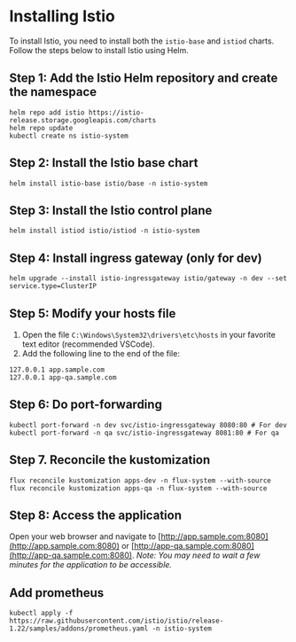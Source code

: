 # Installing Istio

To install Istio, you need to install both the `istio-base` and `istiod` charts. Follow the steps below to install Istio using Helm.

## Step 1: Add the Istio Helm repository and create the namespace

```shell
helm repo add istio https://istio-release.storage.googleapis.com/charts
helm repo update
kubectl create ns istio-system
```

## Step 2: Install the Istio base chart

```shell
helm install istio-base istio/base -n istio-system
```

## Step 3: Install the Istio control plane

```shell
helm install istiod istio/istiod -n istio-system
```

## Step 4: Install ingress gateway (only for dev)
    
```shell
helm upgrade --install istio-ingressgateway istio/gateway -n dev --set service.type=ClusterIP
```

## Step 5: Modify your hosts file

1. Open the file `C:\Windows\System32\drivers\etc\hosts` in your favorite text editor (recommended VSCode).
2. Add the following line to the end of the file:
```
127.0.0.1 app.sample.com
127.0.0.1 app-qa.sample.com
```

## Step 6: Do port-forwarding

```shell
kubectl port-forward -n dev svc/istio-ingressgateway 8080:80 # For dev
kubectl port-forward -n qa svc/istio-ingressgateway 8081:80 # For qa
```


## Step 7. Reconcile the kustomization

```shell
flux reconcile kustomization apps-dev -n flux-system --with-source
flux reconcile kustomization apps-qa -n flux-system --with-source
```

## Step 8: Access the application

Open your web browser and navigate to [http://app.sample.com:8080](http://app.sample.com:8080)
or [http://app-qa.sample.com:8080](http://app-qa.sample.com:8080).
*Note: You may need to wait a few minutes for the application to be accessible.*


## Add prometheus
```shell
kubectl apply -f https://raw.githubusercontent.com/istio/istio/release-1.22/samples/addons/prometheus.yaml -n istio-system
```